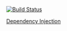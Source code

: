[![Build Status](https://travis-ci.org/arakhmatullin/DependencyInjection.svg?branch=master)](https://travis-ci.org/arakhmatullin/DependencyInjection)

[Dependency Injection](https://dependencyinjection.herokuapp.com/)